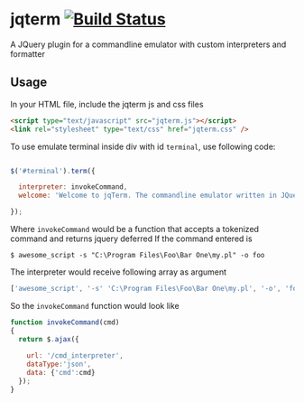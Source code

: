 jqterm [![Build Status](https://travis-ci.org/ameyms/jqterm.png)](https://travis-ci.org/ameyms/jqterm)
======

A JQuery plugin for a commandline emulator with custom interpreters and formatter

Usage
-----

In your HTML file, include the jqterm js and css files

```html
<script type="text/javascript" src="jqterm.js"></script>
<link rel="stylesheet" type="text/css" href="jqterm.css" />
```

To use emulate terminal inside div with id `terminal`, use following code:

```javascript

$('#terminal').term({

  interpreter: invokeCommand,
  welcome: 'Welcome to jqTerm. The commandline emulator written in JQuery'

});

```
Where `invokeCommand` would be a function that accepts a tokenized command and returns jquery deferred
If the command entered is 
```shell
$ awesome_script -s "C:\Program Files\Foo\Bar One\my.pl" -o foo
```
The interpreter would receive following array as argument
```javascript
['awesome_script', '-s' 'C:\Program Files\Foo\Bar One\my.pl', '-o', 'foo']
```

So the `invokeCommand` function would look like
```javascript
function invokeCommand(cmd)
{
  return $.ajax({
    
    url: '/cmd_interpreter',
    dataType:'json',
    data: {'cmd':cmd}
  });
}
```


